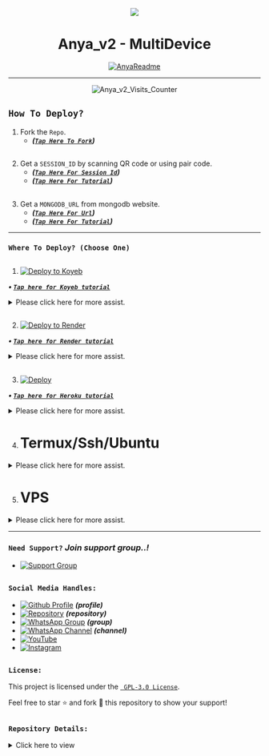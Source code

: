 <p align="center">
    <img src="https://raw.githubusercontent.com/andreasbm/readme/master/assets/lines/colored.png">
</p>

<h1 align="center">Anya_v2 - MultiDevice</h1>

<p align="center">
  <a href="https://github.com/PikaBotz"><img src="http://readme-typing-svg.herokuapp.com?color=FFFFFF&center=true&vCenter=true&multiline=false&lines=Queen+Anya+v2+MultiDevice;New+Plugin+Base+Modification;Developed+by+Pika~Kun;Give+star+and+forks+this+Repo+🌟" alt="AnyaReadme"></a>
</p>

---

<p align="center"><img src="https://moe-counter.glitch.me/get/@Anya_v2-Md?theme=gelbooru" alt="Anya_v2_Visits_Counter" /></p>

##
## `How To Deploy?`
  1. Fork the `Repo`.
     - ***([`Tap Here To Fork`](https://github.com/PikaBotz/Anya_v2-MD/fork))***

##

  2. Get a `SESSION_ID` by scanning QR code or using pair code.
     - ***([`Tap Here For Session Id`](https://anya-session.olduser.me/choose.html))***
     - ***([`Tap Here For Tutorial`](https://example.com))***

##
  3. Get a `MONGODB_URL` from mongodb website.
     - ***([`Tap Here For Url`](https://www.mongodb.com/cloud/atlas/register))***
     - ***([`Tap Here For Tutorial`](https://example.com))***

---

### `Where To Deploy? (Choose One)`

##

1. [![Deploy to Koyeb](https://www.koyeb.com/static/images/deploy/button.svg)](https://app.koyeb.com/deploy?type=git&repository=https://github.com/PikaBotz/Anya_v2-MD&branch=master&builder=dockerfile&region=fra&name=queen-anya-md&service_type=web&ports=8080;http;/&env%5BBotName%5D=Queen%20Anya%20Bot&env%5BFooter%5D=%C2%A9%20Queen%20Anya%20Bot&env%5BPrefix%5D=-&env%5BThemeEmoji%5D=%F0%9F%8E%90&env%5BOwner_Name%5D=Pika~Kun&env%5BOwner_Number%5D=91881107xxxx&env%5BInsta%5D=3.69_pika&env%5BAuthor%5D=PikaBotz&env%5BPackName%5D=Queen%20Anya%20v2%20MD&env%5BWeb%5D=https://github.com/PikaBotz&env%5BGcLink%5D=https://chat.whatsapp.com/E490r0wSpSr89XkCWeGtnX&env%5BWarn_Limits%5D=3&env%5BCooldown_Timer_Seconds%5D=5&env%5BPort%5D=8080&env%5BMongoDB%5D=YOUR_MONGODB_URL&env%5BSESSION_ID%5D=YOUR_SESSION_ID)

***<p align="left"> • [`Tap here for Koyeb tutorial`](https://example.com) </p>***

<details>
  <summary>Please click here for more assist.</summary>

   ***<p align="center"> • After clicking the button, you'll be redirected to the `Koyeb deployment page`. Please set the following environment variables like examples: </p>***
    
<div align="center">
    
| Key                  | Example Value                        |
|----------------------|------------------------------|
| BotName              | Queen Anya Bot               |
| Footer               | © Queen Anya Bot             |
| Prefix               | -                            |
| ThemeEmoji           | 🎐                           |
| Owner_Name           | Pika~Kun                     |
| Owner_Number         | 91881107xxxx                 |
| Insta                | 3.69_pika                    |
| Author               | @PikaBotz                    |
| PackName             | Queen Anya v2 MD             |
| Web                  | https://github.com/PikaBotz  |
| GcLink               | https://chat.whatsapp.com/E490r0wSpSr89XkCWeGtnX |
| Warn_Limits          | 3                            |
| Cooldown_Timer_Seconds | 5                           |
| MongoDB              | <YOUR_MONGODB_URL>           |
| SESSION_ID           | <YOUR_SESSION_ID>            |

</div>

*<p align="center"> Replace `91881107xxxx`, `<YOUR_MONGODB_URL>`, and `<YOUR_SESSION_ID>` with your actual values. </p>*
</details>

##

2. [![Deploy to Render](https://render.com/images/deploy-to-render-button.svg)](https://render.com/deploy?repo=https://github.com/PikaBotz/Anya_v2-MD.git)

***<p align="left"> • [`Tap here for Render tutorial`](https://example.com) </p>***

<details>
  <summary>Please click here for more assist.</summary>

   ***<p align="center"> • After clicking the button, you'll be redirected to the `Render deployment page`. Please set the following environment variables like examples: </p>***
    
<div align="center">
    
| Key                  | Example Value                        |
|----------------------|------------------------------|
| BotName              | Queen Anya Bot               |
| Footer               | © Queen Anya Bot             |
| Prefix               | -                            |
| ThemeEmoji           | 🎐                           |
| Owner_Name           | Pika~Kun                     |
| Owner_Number         | 91881107xxxx                 |
| Insta                | 3.69_pika                    |
| Author               | @PikaBotz                    |
| PackName             | Queen Anya v2 MD             |
| Web                  | https://github.com/PikaBotz  |
| GcLink               | https://chat.whatsapp.com/E490r0wSpSr89XkCWeGtnX |
| Warn_Limits          | 3                            |
| Cooldown_Timer_Seconds | 5                           |
| MongoDB              | <YOUR_MONGODB_URL>           |
| SESSION_ID           | <YOUR_SESSION_ID>            |

</div>

*<p align="center"> Replace `91881107xxxx`, `<YOUR_MONGODB_URL>`, and `<YOUR_SESSION_ID>` with your actual values. </p>*
</details>

##

3. [![Deploy](https://www.herokucdn.com/deploy/button.svg)](https://www.heroku.com/deploy?template=https://github.com/PikaBotz/Anya_v2-MD/tree/master&env[BotName]=Queen%20Anya%20Bot&env[Footer]=©%20Queen%20Anya%20Bot&env[Prefix]=-&env[ThemeEmoji]=🎐&env[Owner_Name]=Pika~Kun&env[Owner_Number]=91881107xxxx&env[Insta]=3.69_pika&env[Author]=PikaBotz&env[PackName]=Queen%20Anya%20v2%20MD&env[Web]=https://github.com/PikaBotz&env[GcLink]=https://chat.whatsapp.com/E490r0wSpSr89XkCWeGtnX&env[Warn_Limits]=3&env[Cooldown_Timer_Seconds]=5&env[Port]=8080&env[MongoDB]=YOUR_MONGODB_URL&env[SESSION_ID]=YOUR_SESSION_ID)

***<p align="left"> • [`Tap here for Heroku tutorial`](https://example.com) </p>***

<details>

  <summary>Please click here for more assist.</summary>

   ***<p align="center"> • After clicking the button, you'll be redirected to the `Heroku deployment page`. Please set the following environment variables like example: </p>***
    
<div align="center">
    
| Key                  | Example Value                        |
|----------------------|------------------------------|
| BotName              | Queen Anya Bot               |
| Footer               | © Queen Anya Bot             |
| Prefix               | -                            |
| ThemeEmoji           | 🎐                           |
| Owner_Name           | Pika~Kun                     |
| Owner_Number         | 91881107xxxx                 |
| Insta                | 3.69_pika                    |
| Author               | @PikaBotz                    |
| PackName             | Queen Anya v2 MD             |
| Web                  | https://github.com/PikaBotz  |
| GcLink               | https://chat.whatsapp.com/E490r0wSpSr89XkCWeGtnX |
| Warn_Limits          | 3                            |
| Cooldown_Timer_Seconds | 5                           |
| MongoDB              | <YOUR_MONGODB_URL>           |
| SESSION_ID           | <YOUR_SESSION_ID>            |

</div>

*<p align="center"> Replace `91881107xxxx`, `<YOUR_MONGODB_URL>`, and `<YOUR_SESSION_ID>` with your actual values. </p>*
</details>

##
4. # Termux/Ssh/Ubuntu

<details>
  <summary>Please click here for more assist.</summary>
    
   ### `🌟 There are two common ways to deploy on Termux/Ssh/Ubuntu.`
   ### ***`First Method:` ([`Tap Here To See Tutorial`](https://example.com))***
   ***- Using clone method from github repository.***
   ```
apt update
apt upgrade
pkg update && pkg upgrade
pkg install bash
pkg install libwebp
pkg install git -y
pkg install nodejs -y 
pkg install ffmpeg -y 
pkg install wget
pkg install imagemagick -y
git clone https://github.com/PikaBotz/Anya_v2-MD
cd Anya_v2-MD
yarn install
npm start
```

  ### ***`Second Method:` ([`Tap Here To See Tutorial`](https://example.com))***
  ***- Using download method to local storage.***
  
  Step: 1
    ***Download [`Anya_v2-MD`](https://github.com/PikaBotz/Anya_v2-MD/archive/refs/heads/Master.zip) repository first.***

  Step: 2
    ***Extract the downloaded `.zip` file.***

  Step: 3
    ***Edit `config.js` file (enter ownernumber, session id etc...).***
    
  Step: 4
    ***Go to your `termux/Ssh/Ubuntu` terminal and navigate to your folder path.***
  ***- For Example:***
  
  ```
  cd /sdcard/download/Anya_v2-MD
  ```

  Step: 5
    ***Enter the followings commands in your `terminal`.***

 ```
apt update
apt upgrade
pkg update && pkg upgrade
pkg install bash
pkg install libwebp
pkg install git -y
pkg install nodejs -y 
pkg install ffmpeg -y 
pkg install wget
pkg install imagemagick -y
```

  Step: 6
    ***`Install dependencies:`***

```
yarn install
```

  Step: 7
    ***`Run your bot:`***

```
npm i -g pm2 && pm2 start index.js && pm2 save && pm2 logs
```

   ***or***
   
```
npm start
```

   ***or***

```
node index
```

</details>  

##

5. # VPS

<details>
  <summary>Please click here for more assist.</summary>

   - ***([`Tap Here To See Tutorial`](https://example.com))***
   - ***`Edit` your forked repo's config.js and `replace` the repository url below with your repo's url.***

 ```
apt install nodejs 
apt install git 
apt apt install ffmpeg 
apt apt install libwebp 
apt apt install imagrmagick
apt install bash
git clone https://github.com/PikaBotz/Anya_v2-MD
cd Anya_v2-MD
npm start
```

</details>  

---

### `Need Support?` ***Join support group..!***

   - [![Support Group](https://img.shields.io/badge/WhatsApp-25D366?style=for-the-badge&logo=whatsapp&logoColor=white)](https://chat.whatsapp.com/KLDmXeCVKtf2gjokVkFSw9)
##

### `Social Media Handles:`
   - [![Github Profile](https://img.shields.io/badge/GitHub-100000?style=for-the-badge&logo=github&logoColor=white)](https://github.com/PikaBotz) ***(profile)***
   - [![Repository](https://img.shields.io/badge/GitHub-100000?style=for-the-badge&logo=github&logoColor=white)](https://github.com/PikaBotz/Anya_v2-MD) ***(repository)***
   - [![WhatsApp Group](https://img.shields.io/badge/WhatsApp-25D366?style=for-the-badge&logo=whatsapp&logoColor=white)](https://chat.whatsapp.com/E490r0wSpSr89XkCWeGtnX) ***(group)***
   - [![WhatsApp Channel](https://img.shields.io/badge/WhatsApp-25D366?style=for-the-badge&logo=whatsapp&logoColor=white)](https://whatsapp.com/channel/0029VaDIPkA6buMS9hRE7y2G) ***(channel)***
   - [![YouTube](https://img.shields.io/badge/YouTube-FF0000?style=for-the-badge&logo=youtube&logoColor=white)](https://youtube.com/@pika_kunn)
   - [![Instagram](https://img.shields.io/badge/Instagram-E4405F?style=for-the-badge&logo=instagram&logoColor=white)](https://instagram.com/3.69_pika)

##

### `License:`

This project is licensed under the [` GPL-3.0 License`](LICENSE).

Feel free to star ⭐ and fork 🍴 this repository to show your support!

##

### `Repository Details:`

<details>
  <summary>Click here to view</summary>

<div align="center">
    
| Owner 👤             | Repo 🤖              | Forks 🍽️             | Stars 🌟            | Language 🗣️        | Licence 🪪              
|----------------------|----------------------|----------------------|---------------------|---------------------|---------------------|
| [![Owner](https://img.shields.io/badge/Author-PikaBotz-red.svg)](https://github.com/PikaBotz/) | [![Repository](https://img.shields.io/badge/Repo-Anya_V2_MD-red.svg)](https://github.com/PikaBotz/Anya_v2-MD) | [![GitHub forks](https://badgen.net/github/forks/PikaBotz/Anya_v2-MD/)](https://GitHub.com/PikaBotz/Anya_v2-MD/network/) | [![GitHub stars](https://badgen.net/github/stars/PikaBotz/Anya_v2-MD)](https://GitHub.com/PikaBotz/Anya_v2-MD/stargazers/) | ![JavaScript](https://img.shields.io/badge/javascript-%23323330.svg?style=for-the-badge&logo=javascript&logoColor=%23F7DF1E) | [![GitHub license](https://img.shields.io/github/license/PikaBotz/anya_v2-md.svg)](https://github.com/PikaBotz/anya_v2-md/blob/master/LICENSE) 

| Version 💻              | Last Commit 💫              | Maintained 🤌🏻             |
|---------------------|---------------------|---------------------|
| [![GitHub release](https://img.shields.io/github/release/PikaBotz/Anya_v2-Md.svg)](https://GitHub.com/PikaBotz/Anya_v2-MD/releases/) | [![GitHub latest commit](https://badgen.net/github/last-commit/PikaBotz/Anya_v2-md)](https://GitHub.com/PikaBotz/Anya_v2-md/commit/) | [![Maintenance](https://img.shields.io/badge/maintained%3F-yes-green.svg)](https://GitHub.com/PikaBotz/Anya_v2-MD/graphs/commit-activity) |

[![Contributors over time](https://contributor-graph-api.apiseven.com/contributors-svg?chart=contributorOverTime&repo=PikaBotz/Anya_v2-MD)](https://www.apiseven.com/en/contributor-graph?chart=contributorOverTime&repo=PikaBotz/Anya_v2-MD)

</div>
</details>
